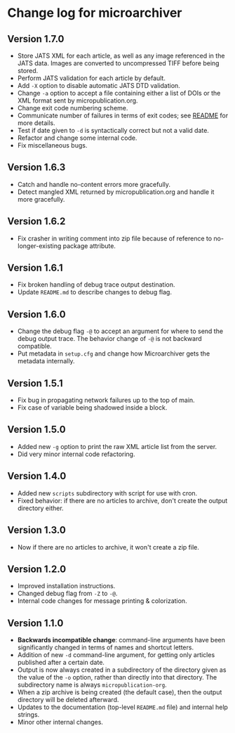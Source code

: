 Change log for microarchiver
============================

Version 1.7.0
-------------

* Store JATS XML for each article, as well as any image referenced in the JATS data. Images are converted to uncompressed TIFF before being stored.
* Perform JATS validation for each article by default.
* Add `-X` option to disable automatic JATS DTD validation.
* Change `-a` option to accept a file containing either a list of DOIs or the XML format sent by micropublication.org.
* Change exit code numbering scheme.
* Communicate number of failures in terms of exit codes; see [README](README.md) for more details.
* Test if date given to `-d` is syntactically correct but not a valid date.
* Refactor and change some internal code.
* Fix miscellaneous bugs.


Version 1.6.3
-------------

* Catch and handle no-content errors more gracefully.
* Detect mangled XML returned by micropublication.org and handle it more gracefully.


Version 1.6.2
-------------

* Fix crasher in writing comment into zip file because of reference to no-longer-existing package attribute.


Version 1.6.1
-------------

* Fix broken handling of debug trace output destination.
* Update `README.md` to describe changes to debug flag.


Version 1.6.0
-------------

* Change the debug flag `-@` to accept an argument for where to send the debug output trace. The behavior change of `-@` is not backward compatible.
* Put metadata in `setup.cfg` and change how Microarchiver gets the metadata internally.


Version 1.5.1
-------------

* Fix bug in propagating network failures up to the top of main.
* Fix case of variable being shadowed inside a block.


Version 1.5.0
-------------

* Added new `-g` option to print the raw XML article list from the server.
* Did very minor internal code refactoring.


Version 1.4.0
-------------

* Added new `scripts` subdirectory with script for use with cron.
* Fixed behavior: if there are no articles to archive, don't create the output directory either.


Version 1.3.0
-------------

* Now if there are no articles to archive, it won't create a zip file.


Version 1.2.0
-------------

* Improved installation instructions.
* Changed debug flag from `-Z` to `-@`.
* Internal code changes for message printing & colorization.


Version 1.1.0
-------------

* **Backwards incompatible change**: command-line arguments have been significantly changed in terms of names and shortcut letters.
* Addition of new `-d` command-line argument, for getting only articles published after a certain date.
* Output is now always created in a subdirectory of the directory given as the value of the `-o` option, rather than directly into that directory. The subdirectory name is always `micropublication-org`.
* When a zip archive is being created (the default case), then the output directory will be deleted afterward.
* Updates to the documentation (top-level `README.md` file) and internal help strings.
* Minor other internal changes.
